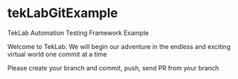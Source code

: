 # tekLabGitExample
TekLab Automation Testing Framework Example

Welcome to TekLab. We will begin our adventure in the endless and exciting virtual world one commit at a time

Please create your branch and commit, push, send PR from your branch

